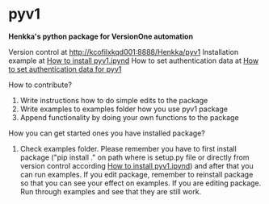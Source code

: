 # pyv1

**Henkka's python package for VersionOne automation**

Version control at <span class="colour" style="color:rgb(206, 145, 120)">[http://kcofilxkqd001:8888/Henkka/pyv1](http://kcofilxkqd001:8888/Henkka/pyv1)</span>
Installation example at [How to install pyv1.ipynd](http://kcofilxkqd001:8888/Henkka/pyv1/raw/a85294ab8257aa37229c466f41153296786011c8/examples/How%20to%20install%20pyv1.ipynd.html)
How to set authentication data at [How to set authentication data for pyv1](http://kcofilxkqd001:8888/Henkka/pyv1/raw/f3e75786ff12a1625f11902d7782a52ba1793c98/examples/How%20to%20set%20authentication%20data%20for%20pyv1.html)

How to contribute?

1. Write instructions how to do simple edits to the package
2. Write examples to examples folder how you use pyv1 package
3. Append functionality by doing your own functions to the package

How you can get started ones you have installed package?

1. Check examples folder. Please remember you have to first install package ("pip install ." on path where is setup.py file or directly from version control according [How to install pyv1.ipynd](http://kcofilxkqd001:8888/Henkka/pyv1/raw/a85294ab8257aa37229c466f41153296786011c8/examples/How%20to%20install%20pyv1.ipynd.html)) and after that you can run examples. If you edit package, remember to reinstall package so that you can see your effect on examples. If you are editing package. Run through examples and see that they are still work.